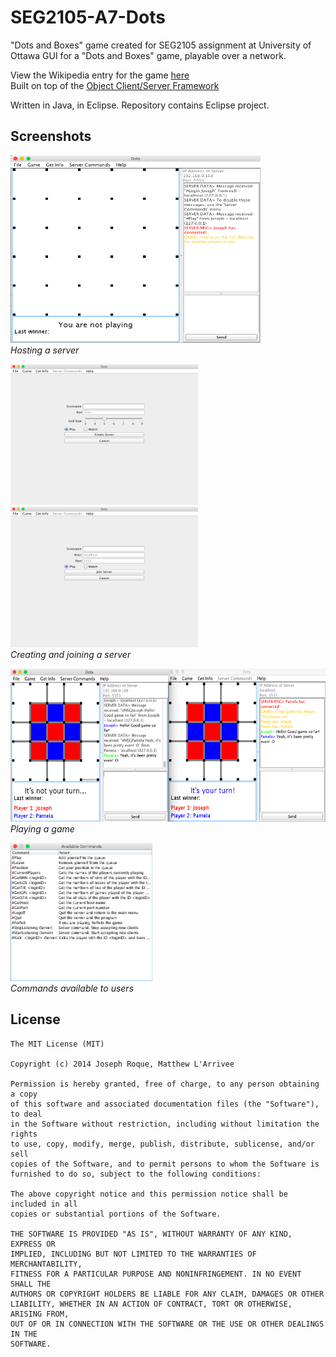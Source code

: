 # SEG2105-A7-Dots

"Dots and Boxes" game created for SEG2105 assignment at University of Ottawa
GUI for a "Dots and Boxes" game, playable over a network.

View the Wikipedia entry for the game [here](http://en.wikipedia.org/wiki/Dots_and_Boxes)<br />
Built on top of the [Object Client/Server Framework](http://www.site.uottawa.ca/school/research/lloseng/supportMaterial/ocsf/ocsf.html)

Written in Java, in Eclipse. Repository contains Eclipse project.

## Screenshots

<img src="Screenshots/screen_server.png" alt="Playing as server host" width="400" height="300" /><br />
*Hosting a server*

<img src="Screenshots/screen_new_server.png" alt="Creating new server" width="300" height="225" /><img src="Screenshots/screen_join_server.png" alt="Joining a server" width="300" height="225" /><br />
*Creating and joining a server*

<img src="Screenshots/screen_gameplay.png" alt="Gameplay" width="568" height="245" /><br />
*Playing a game*

<img src="Screenshots/screen_commands.png" alt="Available commands" width="227" height="221" /><br />
*Commands available to users*

## License

```
The MIT License (MIT)

Copyright (c) 2014 Joseph Roque, Matthew L'Arrivee

Permission is hereby granted, free of charge, to any person obtaining a copy
of this software and associated documentation files (the "Software"), to deal
in the Software without restriction, including without limitation the rights
to use, copy, modify, merge, publish, distribute, sublicense, and/or sell
copies of the Software, and to permit persons to whom the Software is
furnished to do so, subject to the following conditions:

The above copyright notice and this permission notice shall be included in all
copies or substantial portions of the Software.

THE SOFTWARE IS PROVIDED "AS IS", WITHOUT WARRANTY OF ANY KIND, EXPRESS OR
IMPLIED, INCLUDING BUT NOT LIMITED TO THE WARRANTIES OF MERCHANTABILITY,
FITNESS FOR A PARTICULAR PURPOSE AND NONINFRINGEMENT. IN NO EVENT SHALL THE
AUTHORS OR COPYRIGHT HOLDERS BE LIABLE FOR ANY CLAIM, DAMAGES OR OTHER
LIABILITY, WHETHER IN AN ACTION OF CONTRACT, TORT OR OTHERWISE, ARISING FROM,
OUT OF OR IN CONNECTION WITH THE SOFTWARE OR THE USE OR OTHER DEALINGS IN THE
SOFTWARE.

```
